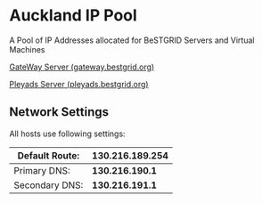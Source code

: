 # Auckland IP Pool

A Pool of IP Addresses allocated for BeSTGRID Servers and Virtual Machines

[GateWay Server (gateway.bestgrid.org)](/wiki/spaces/BeSTGRID/pages/3816950518)

[Pleyads Server (pleyads.bestgrid.org)](/wiki/spaces/BeSTGRID/pages/3816951016)

## Network Settings

All hosts use following settings:

|  Default Route:  |  **130.216.189.254**  |
| ---------------- | --------------------- |
|  Primary DNS:    |  **130.216.190.1**    |
|  Secondary DNS:  |  **130.216.191.1**    |
